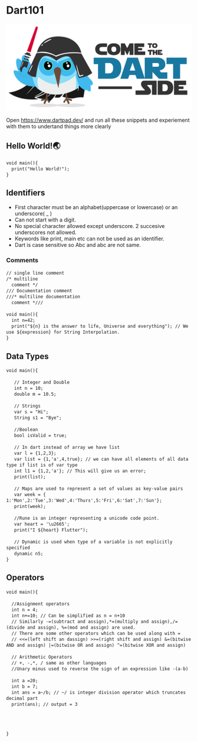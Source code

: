 # Dart101
<img src="https://raw.githubusercontent.com/kevmoo/dart_side/master/Dash%20Dart%20PNG%20%20-%20white.png" width=900>  

Open https://www.dartpad.dev/ and run all these snippets and experiement with them to undertand things more clearly  
## Hello World!:earth_asia:
```
void main(){
  print("Hello World!");
}
```

## Identifiers  
* First character must be an alphabet(uppercase or lowercase) or an underscore( _ )  
* Can not start with a digit.  
* No special character allowed except underscore. 2 succesive underscores not allowed.
* Keywords like print, main etc can not be used as an identifier.
* Dart is case sensitive so Abc and abc are not same.  

### Comments 
```
// single line comment
/* multiline
  comment */
/// Documentation comment
///* multiline documentation
  comment *///
  
void main(){
  int n=42;
  print("${n} is the answer to life, Universe and everything"); // We use ${expression} for String Interpolation.
}
```

## Data Types  
```
void main(){

   // Integer and Double
   int n = 10;
   double m = 10.5;
   
   // Strings
   var s = "Hi";
   String s1 = "Bye";
   
   //Boolean
   bool isValid = true;
   
   // In dart instead of array we have list
   var l = {1,2,3};
   var list = {1,'a',4,true}; // we can have all elements of all data type if list is of var type
   int l1 = {1,2,'a'}; // This will give us an error;
   print(list);
   
   // Maps are used to represent a set of values as key-value pairs
   var week = { 1:'Mon',2:'Tue',3:'Wed',4:'Thurs',5:'Fri',6:'Sat',7:'Sun'};
   print(week);
   
   //Rune is an integer representing a unicode code point.
   var heart = '\u2665';
   print("I ${heart} Flutter");
   
   // Dynamic is used when type of a variable is not explicitly specified
   dynamic n5;
}
```

## Operators  

```
void main(){
  
  //Assignment operators
  int n = 4;
  int n+=10; // Can be simplified as n = n+10
  // Similarly -=(subtract and assign),*=(multiply and assign),/=(divide and assign), %=(mod and assign) are used.
  // There are some other operators which can be used along with =
  // <<=(left shift an dassign) >>=(right shift and assign) &=(bitwise AND and assign) |=(bitwise OR and assign) ^=(bitwise XOR and assign)
  
  // Arithmetic Operators
  // +, -,*, / same as other languages
  //Unary minus used to reverse the sign of an expression like -(a-b)
  
  int a =20;
  int b = 7;
  int ans = a~/b; // ~/ is integer division operator which truncates decimal part
  print(ans); // output = 3
  
  


}
```
